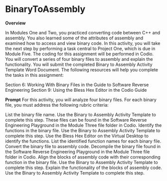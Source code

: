 # BinaryToAssembly

**Overview**

In Modules One and Two, you practiced converting code between C++ and assembly. You also learned some of the attributes of assembly and examined how to access and view binary code. In this activity, you will take the next step by performing a task central to Project One, which is due in Module Five. The coding for this assignment will be performed in Codio. You will convert a series of four binary files to assembly and explain the functionality. You will submit the completed Binary to Assembly Activity Template Word Document. The following resources will help you complete the tasks in this assignment:

Section 6: Working With Binary Files in the Guide to Software Reverse Engineering
Section 9: Using the Bless Hex Editor in the Codio Guide

**Prompt**
For this activity, you will analyze four binary files. For each binary file, you must address the following rubric criteria:

List the binary file name.
Use the Binary to Assembly Activity Template to complete this step.
These files can be found in the Software Reverse Engineering Playground in the Module Three file folder in Codio.
Identify the functions in the binary file.
Use the Binary to Assembly Activity Template to complete this step.
Use the Bless Hex Editor on the Virtual Desktop to identify the functions.
List the identified function names for each binary file.
Convert the binary file to assembly code.
Decompile the binary file found in the Software Reverse Engineering Playground in the Module Three file folder in Codio.
Align the blocks of assembly code with their corresponding function in the binary file.
Use the Binary to Assembly Activity Template to complete this step.
Explain the functionality of the blocks of assembly code.
Use the Binary to Assembly Activity Template to complete this step.
